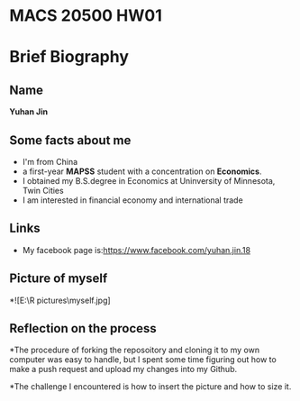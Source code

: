 # MACS 20500 HW01

# Brief Biography

## Name
**Yuhan Jin**

## Some facts about me 

* I'm from China
* a first-year **MAPSS** student with a concentration on **Economics**. 
* I obtained my B.S.degree in Economics at Uninversity of Minnesota, Twin Cities
* I am interested in financial economy and international trade

## Links
* My facebook page is:https://www.facebook.com/yuhan.jin.18

## Picture of myself
*![E:\R pictures\myself.jpg]

## Reflection on the process 
*The procedure of forking the reposoitory and cloning it to my own computer was easy to handle, but I spent some time figuring out how to make a push request and upload my changes into my Github.

*The challenge I encountered is how to insert the picture and how to size it. 



